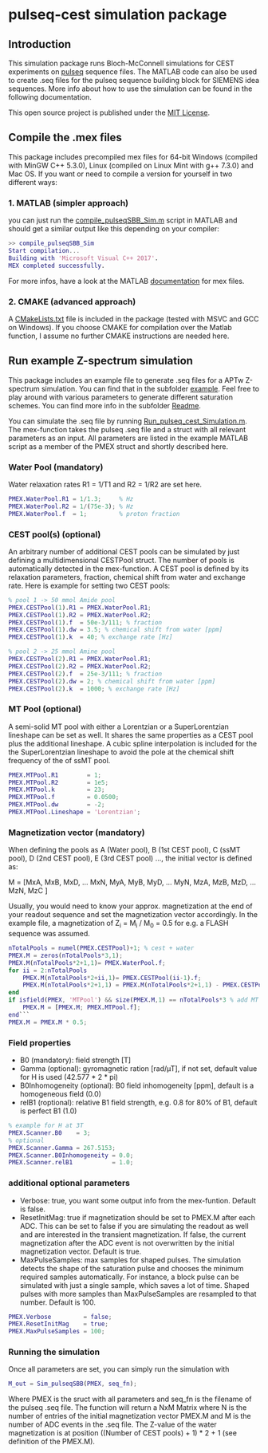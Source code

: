 # pulseq-cest simulation package

## Introduction
This simulation package runs Bloch-McConnell simulations for CEST experiments on [pulseq](http://pulseq.github.io/) sequence files. The MATLAB code can also be used to create .seq files for the pulseq sequence building block for SIEMENS idea sequences. More info about how to use the simulation can be found in the following documentation.

This open source project is published under the [MIT License](LICENSE.md).

## Compile the .mex files
This package includes precompiled mex files for 64-bit Windows (compiled with MinGW C++ 5.3.0), Linux (compiled on Linux Mint with g++ 7.3.0) and Mac OS.
If you want or need to compile a version for yourself in two different ways:
### 1. MATLAB (simpler approach)
  you can just run the [compile_pulseqSBB_Sim.m](compile_pulseqSBB_Sim.m) script in MATLAB and should get a similar output like this depending on your compiler: 

```Matlab
>> compile_pulseqSBB_Sim
Start compilation...
Building with 'Microsoft Visual C++ 2017'.
MEX completed successfully.
```

For more infos, have a look at the MATLAB [documentation](https://mathworks.com/help/matlab/call-mex-files-1.html) for mex files.

### 2. CMAKE (advanced approach)
A [CMakeLists.txt](src/CMakeLists.txt) file is included in the package (tested with MSVC and GCC on Windows). If you choose CMAKE for compilation over the Matlab function, I assume no further CMAKE instructions are needed here.

## Run example Z-spectrum simulation
This package includes an example file to generate .seq files for a APTw Z-spectrum simulation. You can find that in the subfolder [example](example/WriteExamplePulseqSBBZSpectrum.m). Feel free to play around with various parameters to generate different saturation schemes. You can find more info in the subfolder [Readme](example/Readme.md).

You can simulate the .seq file by running [Run_pulseq_cest_Simulation.m](Run_pulseq_cest_Simulation.m). The mex-function takes the pulseq .seq file and a struct with all relevant parameters as an input. All parameters are listed in the example MATLAB script as a member of the PMEX struct and shortly described here.

### Water Pool (mandatory) 
Water relaxation rates R1 = 1/T1 and R2 = 1/R2 are set here.

```Matlab
PMEX.WaterPool.R1 = 1/1.3;     % Hz
PMEX.WaterPool.R2 = 1/(75e-3); % Hz
PMEX.WaterPool.f  = 1;         % proton fraction
```

### CEST pool(s) (optional)
An arbitrary number of additional CEST pools can be simulated by just defining a multidimensional CESTPool struct. The number of pools is automatically detected in the mex-function. A CEST pool is defined by its relaxation parameters, fraction, chemical shift from water and exchange rate. Here is example for setting two CEST pools:

```Matlab
% pool 1 -> 50 mmol Amide pool
PMEX.CESTPool(1).R1 = PMEX.WaterPool.R1;
PMEX.CESTPool(1).R2 = PMEX.WaterPool.R2;
PMEX.CESTPool(1).f  = 50e-3/111; % fraction
PMEX.CESTPool(1).dw = 3.5; % chemical shift from water [ppm]
PMEX.CESTPool(1).k  = 40; % exchange rate [Hz]

% pool 2 -> 25 mmol Amine pool
PMEX.CESTPool(2).R1 = PMEX.WaterPool.R1;
PMEX.CESTPool(2).R2 = PMEX.WaterPool.R2;
PMEX.CESTPool(2).f  = 25e-3/111; % fraction
PMEX.CESTPool(2).dw = 2; % chemical shift from water [ppm]
PMEX.CESTPool(2).k  = 1000; % exchange rate [Hz]
```
### MT Pool (optional)

A semi-solid MT pool with either a Lorentzian or a SuperLorentzian lineshape can be set as well. It shares the same properties as a CEST pool plus the additional lineshape. A cubic spline interpolation is included for the the SuperLorentzian lineshape to avoid the pole at the chemical shift frequency of the of ssMT pool.   

```Matlab
PMEX.MTPool.R1        = 1;
PMEX.MTPool.R2        = 1e5;
PMEX.MTPool.k         = 23;
PMEX.MTPool.f         = 0.0500;
PMEX.MTPool.dw        = -2;
PMEX.MTPool.Lineshape = 'Lorentzian';
```
### Magnetization vector (mandatory)

When defining the pools as A (Water pool), B (1st CEST pool), C (ssMT pool), D (2nd CEST pool), E (3rd CEST pool) ..., the initial vector is defined as:

M =  [MxA, MxB, MxD, ... MxN, MyA, MyB, MyD, ... MyN, MzA, MzB, MzD, ... MzN, MzC ]

Usually, you would need to know your approx. magnetization at the end of your readout sequence and set the magnetization vector accordingly. In the example file, a magnetization of Z<sub>i</sub> =  M<sub>i</sub> / M<sub>0</sub> = 0.5 for e.g. a FLASH sequence was assumed.     

```Matlab
nTotalPools = numel(PMEX.CESTPool)+1; % cest + water
PMEX.M = zeros(nTotalPools*3,1);
PMEX.M(nTotalPools*2+1,1)= PMEX.WaterPool.f;
for ii = 2:nTotalPools
    PMEX.M(nTotalPools*2+ii,1)= PMEX.CESTPool(ii-1).f;
    PMEX.M(nTotalPools*2+1,1) = PMEX.M(nTotalPools*2+1,1) - PMEX.CESTPool(ii-1).f;
end
if isfield(PMEX, 'MTPool') && size(PMEX.M,1) == nTotalPools*3 % add MT pool
    PMEX.M = [PMEX.M; PMEX.MTPool.f];
end```
PMEX.M = PMEX.M * 0.5;
```

### Field properties 
* B0 (mandatory): field strength [T]
* Gamma (optional): gyromagnetic ration [rad/µT], if not set, default value for H is used (42.577 * 2 * pi)
* B0Inhomogeneity (optional): B0 field inhomogeneity [ppm], default is a homogeneous field (0.0)
* relB1 (roptional): relative B1 field strength, e.g. 0.8 for 80% of B1, default is perfect B1 (1.0) 

```Matlab
% example for H at 3T
PMEX.Scanner.B0    = 3; 
% optional
PMEX.Scanner.Gamma = 267.5153; 
PMEX.Scanner.B0Inhomogeneity = 0.0; 
PMEX.Scanner.relB1           = 1.0; 
```

### additional optional parameters
* Verbose: true, you want some output info from the mex-funtion. Default is false.
* ResetInitMag: true if magnetization should be set to PMEX.M after each ADC. This can be set to false if you are simulating the readout as well and are interested in the transient magnetization. If false, the current magnetization after the ADC event is not overwritten by the initial magnetization vector. Default is true.
* MaxPulseSamples: max samples for shaped pulses. The simulation detects the shape of the saturation pulse and chooses the minimum required samples automatically. For instance, a block pulse can be simulated with just a single sample, which saves a lot of time. Shaped pulses with more samples than MaxPulseSamples are resampled to that number. Default is 100.

```Matlab
PMEX.Verbose         = false; 
PMEX.ResetInitMag    = true; 
PMEX.MaxPulseSamples = 100; 
```

### Running the simulation
Once all parameters are set, you can simply run the simulation with 
```Matlab
M_out = Sim_pulseqSBB(PMEX, seq_fn);
```
Where PMEX is the sruct with all parameters and seq_fn is the filename of the pulseq .seq file.
The function will return a NxM Matrix where N is the number of entries of the initial magnetization vector PMEX.M and M is the number of ADC events in the .seq file. The Z-value of the water magnetization is at position ((Number of CEST pools) + 1) * 2 + 1 (see definition of the PMEX.M).
